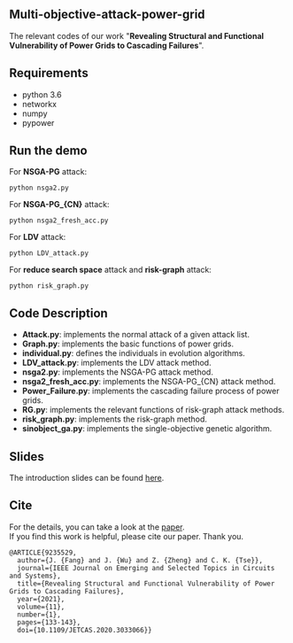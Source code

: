 ## Multi-objective-attack-power-grid
The relevant codes of our work "**Revealing Structural and Functional Vulnerability of Power Grids to Cascading Failures**".

## Requirements

- python 3.6
- networkx
- numpy
- pypower

## Run the demo

For **NSGA-PG** attack:

```
python nsga2.py
```

For **NSGA-PG_{CN}** attack:

```
python nsga2_fresh_acc.py
```

For **LDV** attack:

```
python LDV_attack.py
```

For **reduce search space** attack and **risk-graph** attack:

```
python risk_graph.py
```

## Code Description

- **Attack.py**: implements the normal attack of a given attack list.
- **Graph.py**: implements the basic functions of power grids.
- **individual.py**: defines the individuals in evolution algorithms.
- **LDV_attack.py**: implements the LDV attack method.
- **nsga2.py**:  implements the NSGA-PG attack method.
- **nsga2_fresh_acc.py**: implements the NSGA-PG_{CN} attack method.
- **Power_Failure.py**:  implements the cascading failure process of power grids.
- **RG.py**: implements the relevant functions of risk-graph attack methods.
- **risk_graph.py**: implements the risk-graph method.
- **sinobject_ga.py**:  implements the single-objective genetic algorithm.

## Slides
The introduction slides can be found [here](https://github.com/alexfanjn/multi-objective-attack-power-grid/blob/master/Slides_Revealing%20Structural%20and%20Functional%20Vulnerability%20of%20Power%20Grids%20to%20Cascading%20Failures.pptx).


## Cite
For the details, you can take a look at the [paper](https://ieeexplore.ieee.org/abstract/document/9235529).  
If you find this work is helpful, please cite our paper. Thank you.

```
@ARTICLE{9235529,
  author={J. {Fang} and J. {Wu} and Z. {Zheng} and C. K. {Tse}},
  journal={IEEE Journal on Emerging and Selected Topics in Circuits and Systems}, 
  title={Revealing Structural and Functional Vulnerability of Power Grids to Cascading Failures}, 
  year={2021},
  volume={11},
  number={1},
  pages={133-143},
  doi={10.1109/JETCAS.2020.3033066}}
```
